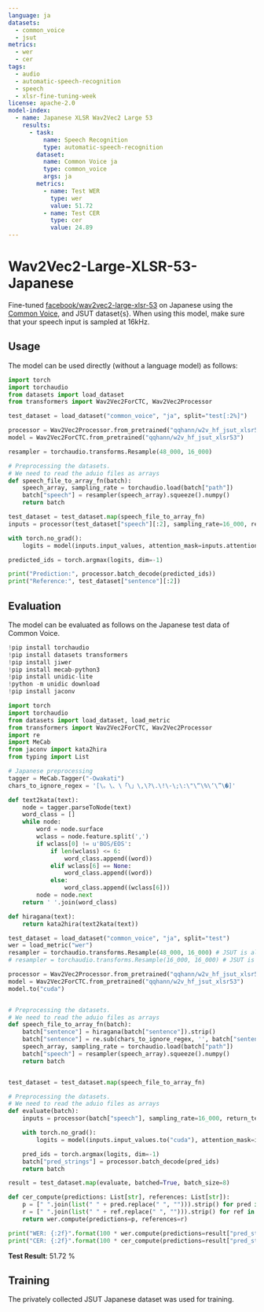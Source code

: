 ```yaml
---
language: ja
datasets:
  - common_voice
  - jsut
metrics:
  - wer
  - cer
tags:
  - audio
  - automatic-speech-recognition
  - speech
  - xlsr-fine-tuning-week
license: apache-2.0
model-index:
  - name: Japanese XLSR Wav2Vec2 Large 53
    results:
      - task:
          name: Speech Recognition
          type: automatic-speech-recognition
        dataset:
          name: Common Voice ja
          type: common_voice
          args: ja
        metrics:
          - name: Test WER
            type: wer
            value: 51.72
          - name: Test CER
            type: cer
            value: 24.89
---
```


# Wav2Vec2-Large-XLSR-53-Japanese

Fine-tuned [facebook/wav2vec2-large-xlsr-53](https://huggingface.co/facebook/wav2vec2-large-xlsr-53) on Japanese using the [Common Voice](https://huggingface.co/datasets/common_voice), and JSUT dataset{s}.
When using this model, make sure that your speech input is sampled at 16kHz.

## Usage

The model can be used directly (without a language model) as follows:

```python
import torch
import torchaudio
from datasets import load_dataset
from transformers import Wav2Vec2ForCTC, Wav2Vec2Processor

test_dataset = load_dataset("common_voice", "ja", split="test[:2%]")

processor = Wav2Vec2Processor.from_pretrained("qqhann/w2v_hf_jsut_xlsr53")
model = Wav2Vec2ForCTC.from_pretrained("qqhann/w2v_hf_jsut_xlsr53")

resampler = torchaudio.transforms.Resample(48_000, 16_000)

# Preprocessing the datasets.
# We need to read the aduio files as arrays
def speech_file_to_array_fn(batch):
    speech_array, sampling_rate = torchaudio.load(batch["path"])
    batch["speech"] = resampler(speech_array).squeeze().numpy()
    return batch

test_dataset = test_dataset.map(speech_file_to_array_fn)
inputs = processor(test_dataset["speech"][:2], sampling_rate=16_000, return_tensors="pt", padding=True)

with torch.no_grad():
    logits = model(inputs.input_values, attention_mask=inputs.attention_mask).logits

predicted_ids = torch.argmax(logits, dim=-1)

print("Prediction:", processor.batch_decode(predicted_ids))
print("Reference:", test_dataset["sentence"][:2])
```

## Evaluation

The model can be evaluated as follows on the Japanese test data of Common Voice.

```python
!pip install torchaudio
!pip install datasets transformers
!pip install jiwer
!pip install mecab-python3
!pip install unidic-lite
!python -m unidic download
!pip install jaconv

import torch
import torchaudio
from datasets import load_dataset, load_metric
from transformers import Wav2Vec2ForCTC, Wav2Vec2Processor
import re
import MeCab
from jaconv import kata2hira
from typing import List

# Japanese preprocessing
tagger = MeCab.Tagger("-Owakati")
chars_to_ignore_regex = '[\。\、\「\」\,\?\.\!\-\;\:\"\“\%\‘\”\�]'

def text2kata(text):
    node = tagger.parseToNode(text)
    word_class = []
    while node:
        word = node.surface
        wclass = node.feature.split(',')
        if wclass[0] != u'BOS/EOS':
            if len(wclass) <= 6:
                word_class.append((word))
            elif wclass[6] == None:
                word_class.append((word))
            else:
                word_class.append((wclass[6]))
        node = node.next
    return ' '.join(word_class)

def hiragana(text):
    return kata2hira(text2kata(text))

test_dataset = load_dataset("common_voice", "ja", split="test")
wer = load_metric("wer")
resampler = torchaudio.transforms.Resample(48_000, 16_000) # JSUT is already 16kHz
# resampler = torchaudio.transforms.Resample(16_000, 16_000) # JSUT is already 16kHz

processor = Wav2Vec2Processor.from_pretrained("qqhann/w2v_hf_jsut_xlsr53")
model = Wav2Vec2ForCTC.from_pretrained("qqhann/w2v_hf_jsut_xlsr53")
model.to("cuda")


# Preprocessing the datasets.
# We need to read the aduio files as arrays
def speech_file_to_array_fn(batch):
    batch["sentence"] = hiragana(batch["sentence"]).strip()
    batch["sentence"] = re.sub(chars_to_ignore_regex, '', batch["sentence"]).lower()
    speech_array, sampling_rate = torchaudio.load(batch["path"])
    batch["speech"] = resampler(speech_array).squeeze().numpy()
    return batch


test_dataset = test_dataset.map(speech_file_to_array_fn)

# Preprocessing the datasets.
# We need to read the aduio files as arrays
def evaluate(batch):
    inputs = processor(batch["speech"], sampling_rate=16_000, return_tensors="pt", padding=True)

    with torch.no_grad():
        logits = model(inputs.input_values.to("cuda"), attention_mask=inputs.attention_mask.to("cuda")).logits

    pred_ids = torch.argmax(logits, dim=-1)
    batch["pred_strings"] = processor.batch_decode(pred_ids)
    return batch

result = test_dataset.map(evaluate, batched=True, batch_size=8)

def cer_compute(predictions: List[str], references: List[str]):
    p = [" ".join(list(" " + pred.replace(" ", ""))).strip() for pred in predictions]
    r = [" ".join(list(" " + ref.replace(" ", ""))).strip() for ref in references]
    return wer.compute(predictions=p, references=r)

print("WER: {:2f}".format(100 * wer.compute(predictions=result["pred_strings"], references=result["sentence"])))
print("CER: {:2f}".format(100 * cer_compute(predictions=result["pred_strings"], references=result["sentence"])))
```

**Test Result**: 51.72 %

## Training

<!-- The Common Voice `train`, `validation`, and ... datasets were used for training as well as ... and ... # TODO: adapt to state all the datasets that were used for training. -->

The privately collected JSUT Japanese dataset was used for training.

<!-- The script used for training can be found [here](...) # TODO: fill in a link to your training script here. If you trained your model in a colab, simply fill in the link here. If you trained the model locally, it would be great if you could upload the training script on github and paste the link here. -->

